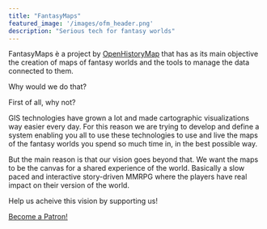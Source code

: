 ```yaml
---
title: "FantasyMaps"
featured_image: '/images/ofm_header.png'
description: "Serious tech for fantasy worlds"
---
```

FantasyMaps è a project by [OpenHistoryMap](https://www.openhistorymap.org) that has as its main objective the creation of maps of fantasy worlds and the tools to manage the data connected to them.

Why would we do that? 

First of all, why not?

GIS technologies have grown a lot and made cartographic visualizations way easier every day. For this reason we are trying to develop and define a system enabling you all to use these technologies to use and live the maps of the fantasy worlds you spend so much time in, in the best possible way.

But the main reason is that our vision goes beyond that. We want the maps to be the canvas for a shared experience of the world. Basically a slow paced and interactive story-driven MMRPG where the players have real impact on their version of the world. 

Help us acheive this vision by supporting us!

[Become a Patron!](https://www.patreon.com/bePatron?u=3201020)